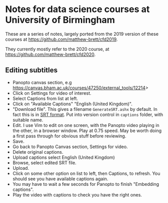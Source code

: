 # Notes for data science courses at University of Birmingham

These are a series of notes, largely ported from the 2019 version of these
courses at <https://github.com/matthew-brett/cfd2019>.

They currently mostly refer to the 2020 course, at
<https://github.com/matthew-brett/cfd2020>.

## Editing subtitles

* Panopto canvas section, e.g <https://canvas.bham.ac.uk/courses/47250/external_tools/12214>>
* Click on Settings for video of interest.
* Select Captions from list at left.
* Click on "Available Captions" "English (United Kingdom)".
* "Download file".  This gives a filename `GenerateSRT.ashx` by default.  In
  fact this is in [SRT
  format](https://www.ai-media.tv/what-is-an-srt-file-and-how-to-use-one).  Put
  into version control in `captions` folder, with suitable name.
* Edit.  I use Vim to edit on one screen, with the Panopto video playing in the
  other, in a browser window.  Play at 0.75 speed.  May be worth doing a first
  pass through for obvious stuff before reviewing.
* Save.
* Go back to Panopto Canvas section, Settings for video.
* Delete original captions.
* Upload captions select English (United Kingdom)
* Browse, select edited SRT file.
* Upload.
* Click on some other option on list to left, then Captions, to refresh.  You should see you have available captions again.
* You may have to wait a few seconds for Panopto to finish "Embedding captions".
* Play the video with captions to check you have the right ones.
